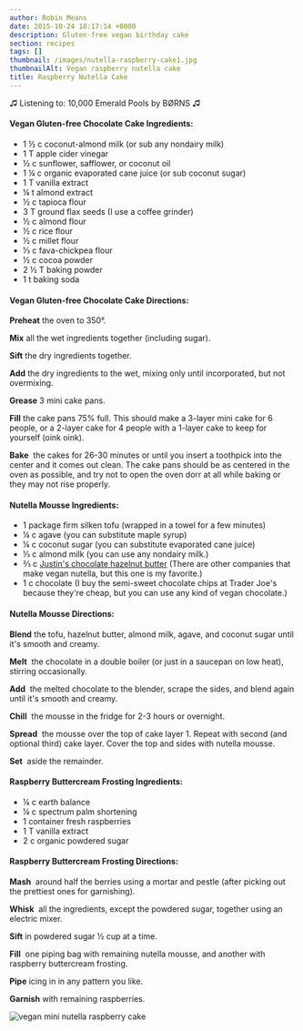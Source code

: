```yaml
---
author: Robin Means
date: 2015-10-24 18:17:14 +0000
description: Gluten-free vegan birthday cake
section: recipes
tags: []
thumbnail: /images/nutella-raspberry-cake1.jpg
thumbnailAlt: Vegan raspberry nutella cake
title: Raspberry Nutella Cake
---
```


♫&nbsp;Listening to: 10,000 Emerald Pools by BØRNS ♫



#### Vegan Gluten-free Chocolate Cake Ingredients:

- 1 ½&nbsp;c coconut-almond milk (or sub any nondairy milk)
- 1 T apple cider vinegar
- ½ c sunflower, safflower, or coconut oil
- 1 ¼ c organic evaporated cane juice (or sub coconut sugar)
- 1 T vanilla extract
- ¼ t almond extract
- ½ c tapioca flour
- 3 T ground flax seeds (I use a coffee grinder)
- ½ c almond flour
- ½ c rice flour
- ½ c millet flour
- ⅓ c fava-chickpea flour
- ½ c cocoa powder
- 2 ½ T baking powder
- 1 t baking soda



#### Vegan Gluten-free Chocolate Cake Directions:

**Preheat** the oven to 350°.

**Mix** all the wet ingredients together (including sugar).

**Sift** the dry ingredients together.

**Add** the dry ingredients to the wet, mixing only until incorporated, but not overmixing.

**Grease** 3 mini cake pans.

**Fill** the cake pans 75% full. This should make a 3-layer mini cake for 6 people, or a 2-layer cake for 4 people with a 1-layer cake to keep for yourself (oink oink).

**Bake** &nbsp;the cakes for 26-30 minutes or until you insert a toothpick into the center and it comes out clean. The cake pans should be as centered in the oven as possible, and try not to open the oven dorr at all while baking or they may not rise properly.





#### Nutella Mousse Ingredients:

- 1 package firm silken tofu (wrapped in a towel for a few minutes)
- ¼ c agave (you can substitute maple syrup)
- ¼ c coconut sugar (you can substitute evaporated cane juice)
- ⅓ c almond milk (you can use any nondairy milk.)
- ⅔ c&nbsp;[Justin's chocolate hazelnut butter](http://justins.com/item/chocolate-hazelnut-butter/) (There are other companies that make vegan nutella, but this one is my favorite.)
- 1 c chocolate (I buy the semi-sweet chocolate chips at Trader Joe's because they're cheap, but you can use any kind of vegan chocolate.)



#### Nutella Mousse Directions:

**Blend** the tofu, hazelnut butter, almond milk, agave, and coconut sugar until it's smooth and creamy.

**Melt** &nbsp;the chocolate in a double boiler (or just in a saucepan on low heat), stirring occasionally.

**Add** &nbsp;the melted chocolate to the blender, scrape the sides, and blend again until it's smooth and creamy.

**Chill** &nbsp;the mousse in the fridge for 2-3 hours or overnight.

**Spread** &nbsp;the mousse over the top of cake layer 1. Repeat with second (and optional third) cake layer. Cover the top and sides with nutella mousse.

**Set** &nbsp;aside the remainder.





#### Raspberry Buttercream Frosting Ingredients:

- ¼ c&nbsp;earth balance
- ¼ c spectrum palm shortening
- 1 container fresh raspberries
- 1 T&nbsp;vanilla extract
- 2 c organic powdered sugar



#### Raspberry Buttercream Frosting Directions:

**Mash** &nbsp;around half the berries using a mortar and pestle (after picking out the prettiest ones for garnishing).

**Whisk** &nbsp;all the ingredients, except the powdered sugar, together using an electric mixer.

**Sift** in powdered sugar ½ cup at a time.

**Fill** &nbsp;one piping bag with remaining nutella mousse, and another with raspberry buttercream frosting.

**Pipe** icing in in any pattern you like.

**Garnish** with remaining raspberries.

![vegan mini nutella raspberry cake](/images/nutella-raspberry-cake2.jpg)


